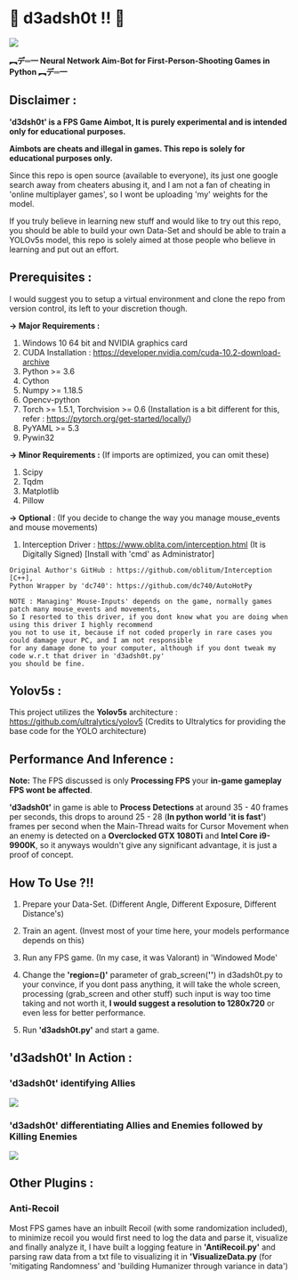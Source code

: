 # 🔶 d3adsh0t !! 🔶


![](/samples/d3adsh0t.png)


**︻デ═一 Neural Network Aim-Bot for First-Person-Shooting Games in Python ︻デ═一**

## Disclaimer :

**'d3dsh0t' is a FPS Game Aimbot, It is purely experimental and is intended only for educational purposes.**

**Aimbots are cheats and illegal in games. This repo is solely for educational purposes only.**

Since this repo is open source (available to everyone), its just one google search away from cheaters abusing it, and I am not a fan of cheating in 'online multiplayer games', so I wont be uploading 'my' weights for the model.

If you truly believe in learning new stuff and would like to try out this repo, you should be able to build your own Data-Set and should be able to train a YOLOv5s model, this repo is solely aimed at those people who believe in learning and put out an effort.

## Prerequisites :

I would suggest you to setup a virtual environment and clone the repo from version control, its left to your discretion though.

**-> Major Requirements :**

1) Windows 10 64 bit and NVIDIA graphics card
2) CUDA Installation : https://developer.nvidia.com/cuda-10.2-download-archive
3) Python >= 3.6
3) Cython
4) Numpy >= 1.18.5
5) Opencv-python
6) Torch >= 1.5.1, Torchvision >= 0.6 (Installation is a bit different for this, refer : https://pytorch.org/get-started/locally/) 
7) PyYAML >= 5.3
8) Pywin32


**-> Minor Requirements :** (If imports are optimized, you can omit these)

1) Scipy
2) Tqdm
3) Matplotlib
4) Pillow


**-> Optional** : (If you decide to change the way you manage mouse_events and mouse movements) 

1) Interception Driver : https://www.oblita.com/interception.html (It is Digitally Signed) [Install with 'cmd' as Administrator]

```
Original Author's GitHub : https://github.com/oblitum/Interception [C++], 
Python Wrapper by 'dc740': https://github.com/dc740/AutoHotPy

NOTE : Managing' Mouse-Inputs' depends on the game, normally games patch many mouse_events and movements,
So I resorted to this driver, if you dont know what you are doing when using this driver I highly recommend
you not to use it, because if not coded properly in rare cases you could damage your PC, and I am not responsible
for any damage done to your computer, although if you dont tweak my code w.r.t that driver in 'd3adsh0t.py'
you should be fine.
```

## Yolov5s :

This project utilizes the **Yolov5s** architecture : https://github.com/ultralytics/yolov5 (Credits to Ultralytics for providing the base code for the YOLO architecture)

## Performance And Inference :

**Note:** The FPS discussed is only **Processing FPS** your **in-game gameplay FPS wont be affected**.

**'d3adsh0t'** in game is able to **Process Detections** at around 35 - 40 frames per seconds, this drops to around 25 - 28 (**In python world 'it is fast'**) frames per second when the Main-Thread waits for Cursor Movement when an enemy is detected on a **Overclocked GTX 1080Ti** and **Intel Core i9-9900K**, so it anyways wouldn't give any significant advantage, it is just a proof of concept.

## How To Use ?!!

1) Prepare your Data-Set. (Different Angle, Different Exposure, Different Distance's)

1) Train an agent. (Invest most of your time here, your models performance depends on this)

2) Run any FPS game. (In my case, it was Valorant) in 'Windowed Mode'

3) Change the **'region=()'** parameter of grab_screen(**''**) in d3adsh0t.py to your convince, if you dont pass anything, it will take the whole screen, processing (grab_screen and other stuff) such input is way too time taking and not worth it, **I would suggest a resolution to 1280x720** or even less for better performance.

4) Run **'d3adsh0t.py'** and start a game.

## 'd3adsh0t' In Action :

### 'd3adsh0t' identifying Allies

![](/samples/example_1_d3adsh0t.gif)

### 'd3adsh0t' differentiating Allies and Enemies followed by Killing Enemies

![](/samples/example_2_d3adsh0t.gif)

## Other Plugins :

### Anti-Recoil 

Most FPS games have an inbuilt Recoil (with some randomization included), to minimize recoil you would first need to log the data and parse it, visualize and finally analyze it, I have built a logging feature in **'AntiRecoil.py'** and parsing raw data from a txt file to visualizing it in **'VisualizeData.py** (for 'mitigating Randomness' and 'building Humanizer through variance in data')
